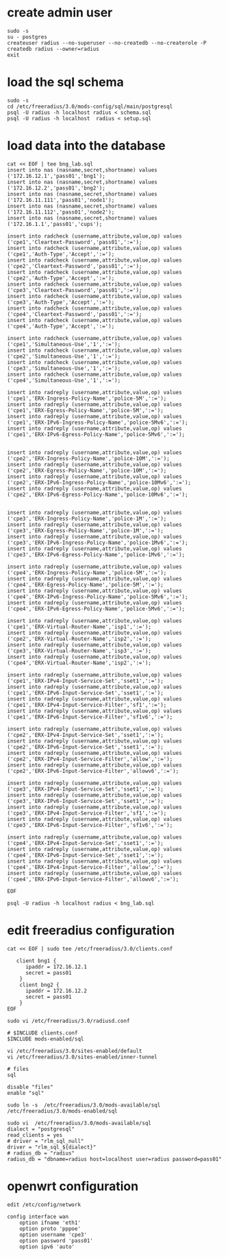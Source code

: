 # create admin user
    sudo -s
    su - postgres
    createuser radius --no-superuser --no-createdb --no-createrole -P
    createdb radius --owner=radius
    exit

# load the sql schema
    sudo -s
    cd /etc/freeradius/3.0/mods-config/sql/main/postgresql
    psql -U radius -h localhost radius < schema.sql
    psql -U radius -h localhost  radius < setup.sql

# load data into the database

 
    cat << EOF | tee bng_lab.sql 
    insert into nas (nasname,secret,shortname) values ('172.16.12.1','pass01','bng1');
    insert into nas (nasname,secret,shortname) values ('172.16.12.2','pass01','bng2');
    insert into nas (nasname,secret,shortname) values ('172.16.11.111','pass01','node1');
    insert into nas (nasname,secret,shortname) values ('172.16.11.112','pass01','node2');
    insert into nas (nasname,secret,shortname) values ('172.16.1.1','pass01','cups');

    insert into radcheck (username,attribute,value,op) values ('cpe1','Cleartext-Password','pass01',':=');
    insert into radcheck (username,attribute,value,op) values ('cpe1','Auth-Type','Accept',':=');
    insert into radcheck (username,attribute,value,op) values ('cpe2','Cleartext-Password','pass01',':=');
    insert into radcheck (username,attribute,value,op) values ('cpe2','Auth-Type','Accept',':=');
    insert into radcheck (username,attribute,value,op) values ('cpe3','Cleartext-Password','pass01',':=');
    insert into radcheck (username,attribute,value,op) values ('cpe3','Auth-Type','Accept',':=');
    insert into radcheck (username,attribute,value,op) values ('cpe4','Cleartext-Password','pass01',':=');
    insert into radcheck (username,attribute,value,op) values ('cpe4','Auth-Type','Accept',':=');

    insert into radcheck (username,attribute,value,op) values ('cpe1','Simultaneous-Use','1',':=');
    insert into radcheck (username,attribute,value,op) values ('cpe2','Simultaneous-Use','1',':=');
    insert into radcheck (username,attribute,value,op) values ('cpe3','Simultaneous-Use','1',':=');
    insert into radcheck (username,attribute,value,op) values ('cpe4','Simultaneous-Use','1',':=');

    insert into radreply (username,attribute,value,op) values ('cpe1','ERX-Ingress-Policy-Name','police-5M',':=');
    insert into radreply (username,attribute,value,op) values ('cpe1','ERX-Egress-Policy-Name','police-5M',':=');
    insert into radreply (username,attribute,value,op) values ('cpe1','ERX-IPv6-Ingress-Policy-Name','police-5Mv6',':=');
    insert into radreply (username,attribute,value,op) values ('cpe1','ERX-IPv6-Egress-Policy-Name','police-5Mv6',':=');


    insert into radreply (username,attribute,value,op) values ('cpe2','ERX-Ingress-Policy-Name','police-10M',':=');
    insert into radreply (username,attribute,value,op) values ('cpe2','ERX-Egress-Policy-Name','police-10M',':=');
    insert into radreply (username,attribute,value,op) values ('cpe2','ERX-IPv6-Ingress-Policy-Name','police-10Mv6',':=');
    insert into radreply (username,attribute,value,op) values ('cpe2','ERX-IPv6-Egress-Policy-Name','police-10Mv6',':=');


    insert into radreply (username,attribute,value,op) values ('cpe3','ERX-Ingress-Policy-Name','police-1M',':=');
    insert into radreply (username,attribute,value,op) values ('cpe3','ERX-Egress-Policy-Name','police-1M',':=');
    insert into radreply (username,attribute,value,op) values ('cpe3','ERX-IPv6-Ingress-Policy-Name','police-1Mv6',':=');
    insert into radreply (username,attribute,value,op) values ('cpe3','ERX-IPv6-Egress-Policy-Name','police-1Mv6',':=');

    insert into radreply (username,attribute,value,op) values ('cpe4','ERX-Ingress-Policy-Name','police-5M',':=');
    insert into radreply (username,attribute,value,op) values ('cpe4','ERX-Egress-Policy-Name','police-5M',':=');
    insert into radreply (username,attribute,value,op) values ('cpe4','ERX-IPv6-Ingress-Policy-Name','police-5Mv6',':=');
    insert into radreply (username,attribute,value,op) values ('cpe4','ERX-IPv6-Egress-Policy-Name','police-5Mv6',':=');

    insert into radreply (username,attribute,value,op) values ('cpe1','ERX-Virtual-Router-Name','isp1',':=');
    insert into radreply (username,attribute,value,op) values ('cpe2','ERX-Virtual-Router-Name','isp2',':=');
    insert into radreply (username,attribute,value,op) values ('cpe3','ERX-Virtual-Router-Name','isp3',':=');
    insert into radreply (username,attribute,value,op) values ('cpe4','ERX-Virtual-Router-Name','isp2',':=');

    insert into radreply (username,attribute,value,op) values ('cpe1','ERX-IPv4-Input-Service-Set','sset1',':=');
    insert into radreply (username,attribute,value,op) values ('cpe1','ERX-IPv6-Input-Service-Set','sset1',':=');
    insert into radreply (username,attribute,value,op) values ('cpe1','ERX-IPv4-Input-Service-Filter','sf1',':=');
    insert into radreply (username,attribute,value,op) values ('cpe1','ERX-IPv6-Input-Service-Filter','sf1v6',':=');

    insert into radreply (username,attribute,value,op) values ('cpe2','ERX-IPv4-Input-Service-Set','sset1',':=');
    insert into radreply (username,attribute,value,op) values ('cpe2','ERX-IPv6-Input-Service-Set','sset1',':=');
    insert into radreply (username,attribute,value,op) values ('cpe2','ERX-IPv4-Input-Service-Filter','allow',':=');
    insert into radreply (username,attribute,value,op) values ('cpe2','ERX-IPv6-Input-Service-Filter','allowv6',':=');

    insert into radreply (username,attribute,value,op) values ('cpe3','ERX-IPv4-Input-Service-Set','sset1',':=');
    insert into radreply (username,attribute,value,op) values ('cpe3','ERX-IPv6-Input-Service-Set','sset1',':=');
    insert into radreply (username,attribute,value,op) values ('cpe3','ERX-IPv4-Input-Service-Filter','sf1',':=');
    insert into radreply (username,attribute,value,op) values ('cpe3','ERX-IPv6-Input-Service-Filter','sf1v6',':=');

    insert into radreply (username,attribute,value,op) values ('cpe4','ERX-IPv4-Input-Service-Set','sset1',':=');
    insert into radreply (username,attribute,value,op) values ('cpe4','ERX-IPv6-Input-Service-Set','sset1',':=');
    insert into radreply (username,attribute,value,op) values ('cpe4','ERX-IPv4-Input-Service-Filter','allow',':=');
    insert into radreply (username,attribute,value,op) values ('cpe4','ERX-IPv6-Input-Service-Filter','allowv6',':=');

    EOF

    psql -U radius -h localhost radius < bng_lab.sql

# edit freeradius configuration

    cat << EOF | sudo tee /etc/freeradius/3.0/clients.conf

       client bng1 {
          ipaddr = 172.16.12.1
          secret = pass01
        }
        client bng2 {
          ipaddr = 172.16.12.2
          secret = pass01
        }
    EOF

    sudo vi /etc/freeradius/3.0/radiusd.conf

    # $INCLUDE clients.conf
    $INCLUDE mods-enabled/sql

    vi /etc/freeradius/3.0/sites-enabled/default
    vi /etc/freeradius/3.0/sites-enabled/inner-tunnel

    # files
    sql

    disable "files"
    enable "sql"

    sudo ln -s  /etc/freeradius/3.0/mods-available/sql  /etc/freeradius/3.0/mods-enabled/sql

    sudo vi  /etc/freeradius/3.0/mods-available/sql
    dialect = "postgresql"  
    read_clients = yes
    # driver = "rlm_sql_null"
    driver = "rlm_sql_${dialect}"
    # radius_db = "radius"
    radius_db = "dbname=radius host=localhost user=radius password=pass01"

# openwrt configuration

    edit /etc/config/network

    config interface wan
        option ifname 'eth1'
        option proto 'pppoe'
        option username 'cpe3'
        option password 'pass01'
        option ipv6 'auto'


